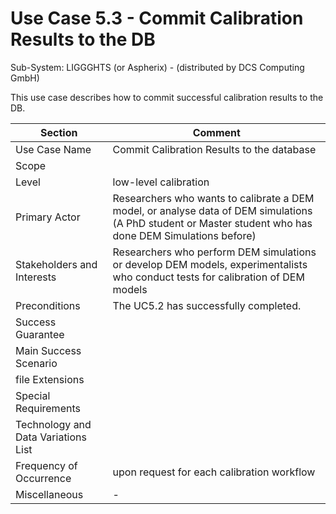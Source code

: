 Use Case 5.3 - Commit Calibration Results to the DB
======================

Sub-System:  LIGGGHTS (or Aspherix) - (distributed by DCS Computing GmbH) 

This use case describes how to commit successful calibration results to the DB.


| Section                             | Comment                                                      |
| ----------------------------------- | ------------------------------------------------------------ |
| Use Case Name                       | Commit Calibration Results to the database                   |
| Scope                               |                                                              |
| Level                               | low-level calibration                                        |
| Primary Actor                       | Researchers who wants to calibrate a DEM model, or analyse data of DEM simulations (A PhD student or Master student who has done DEM Simulations before) |
| Stakeholders and Interests          | Researchers who perform DEM simulations or develop DEM models, experimentalists who conduct tests for calibration of DEM models |
| Preconditions                       | The UC5.2 has successfully completed.                        |
| Success Guarantee                   |                                                              |
| Main Success Scenario               |                                                              |
| file Extensions                     |                                                              |
| Special Requirements                |                                                              |
| Technology and Data Variations List |                                                              |
| Frequency of Occurrence             | upon request for each calibration workflow                   |
| Miscellaneous                       | -                                                            |